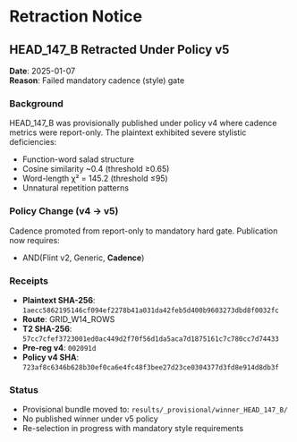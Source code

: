 # Retraction Notice

## HEAD_147_B Retracted Under Policy v5

**Date**: 2025-01-07  
**Reason**: Failed mandatory cadence (style) gate

### Background
HEAD_147_B was provisionally published under policy v4 where cadence metrics were report-only. The plaintext exhibited severe stylistic deficiencies:
- Function-word salad structure
- Cosine similarity ~0.4 (threshold ≥0.65)
- Word-length χ² = 145.2 (threshold ≤95)
- Unnatural repetition patterns

### Policy Change (v4 → v5)
Cadence promoted from report-only to mandatory hard gate. Publication now requires:
- AND(Flint v2, Generic, **Cadence**)

### Receipts
- **Plaintext SHA-256**: `1aecc5862195146cf094ef2278b41a031da42feb5d400b9603273dbd8f0032fc`
- **Route**: GRID_W14_ROWS
- **T2 SHA-256**: `57cc7cfef3723001ed0ac449d2f70f56d1da5aca7d1875161c7c780cc7d74433`
- **Pre-reg v4**: `002091d`
- **Policy v4 SHA**: `723af8c6346b628b30ef0ca6e4fc48f3bee27d23ce0304377d3fd8e914d8db3f`

### Status
- Provisional bundle moved to: `results/_provisional/winner_HEAD_147_B/`
- No published winner under v5 policy
- Re-selection in progress with mandatory style requirements